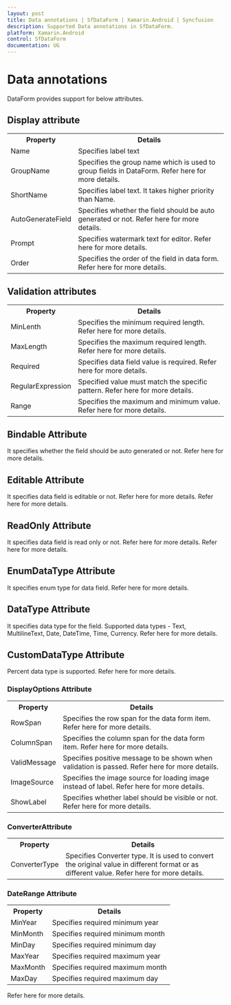```yaml
---
layout: post
title: Data annotations | SfDataForm | Xamarin.Android | Syncfusion
description: Supported Data annotations in SfDataForm.
platform: Xamarin.Android
control: SfDataForm
documentation: UG
---
```


# Data annotations

DataForm provides support for below attributes.

## Display attribute

<table>
<tr>
<th>Property</th>
<th>Details</th>
</tr>
<tr>
<td>
Name
</td>
<td>
Specifies label text
</td>
</tr>
<tr>
<td>
GroupName
</td>
<td>
Specifies the group name which is used to group fields in DataForm. Refer here for more details.
</td>
</tr>
<tr>
<td>
ShortName
</td>
<td>
Specifies label text. It takes higher priority than Name.
</td>
</tr>
<tr>
<td>
AutoGenerateField
</td>
<td>
Specifies whether the field should be auto generated or not.
Refer here for more details.
</td>
</tr>
<tr>
<td>
Prompt
</td>
<td>
Specifies watermark text for editor. Refer here for more details.
</td>
</tr>
<tr>
<td>
Order
</td>
<td>
Specifies the order of the field in data form.
Refer here for more details.
</td>
</tr>
</table>

## Validation attributes

<table>
<tr>
<th>
Property
</th>
<th>
Details
</th>
</tr>
<tr>
<td>
MinLenth

</td>
<td>
Specifies the minimum required length.
Refer here for more details.
</td>
</tr>
<tr>
<td>
MaxLength

</td>
<td>
Specifies the maximum required length.
Refer here for more details.
</td>
</tr>
<tr>
<td>
Required

</td>
<td>
Specifies data field value is required.
Refer here for more details.
</td>
</tr>
<tr>
<td>
RegularExpression

</td>
<td>
Specified value must match the specific pattern.
Refer here for more details.
</td>
</tr>
<tr>
<td>
Range

</td>
<td>
Specifies the maximum and minimum value.
Refer here for more details.
</td>
</tr>
</table>

## Bindable Attribute

It specifies whether the field should be auto generated or not. Refer here for more details.

## Editable Attribute

It specifies data field is editable or not. Refer here for more details. Refer here for more details.

## ReadOnly Attribute

It specifies data field is read only or not. Refer here for more details. Refer here for more details.

## EnumDataType Attribute

It specifies enum type for data field. Refer here for more details.

## DataType Attribute

It specifies data type for the field.
Supported data types - Text, MultilineText, Date, DateTime, Time, Currency.
Refer here for more details.

## CustomDataType Attribute

Percent data type is supported. Refer here for more details.

### DisplayOptions Attribute

<table>
<tr>
<th>
Property
</th>
<th>
Details
</th>
</tr>
<tr>
<td>
RowSpan
</td>
<td>
Specifies the row span for the data form item.
Refer here for more details.
</td>
</tr>
<tr>
<td>
ColumnSpan
</td>
<td>
Specifies the column span for the data form item.
Refer here for more details.
</td>
</tr>
<tr>
<td>
ValidMessage
</td>
<td>
Specifies positive message to be shown when validation is passed. Refer here for more details.
</td>
</tr>
<tr>
<td>
ImageSource
</td>
<td>
Specifies the image source for loading image instead of label.
Refer here for more details.
</td>
</tr>
<tr>
<td>
ShowLabel
</td>
<td>
Specifies whether label should be visible or not.
Refer here for more details.
</td>
</tr>
</table>

### ConverterAttribute

<table>
<tr>
<th>
Property
</th>
<th>
Details
</th>
</tr>
<tr>
<td>
ConverterType
</td>
<td>
Specifies Converter type. It is used to convert the original value in different format or as different value.
Refer here for more details.
</td>
</tr>
</table>

### DateRange Attribute

<table>
<tr>
<th>
Property
</th>
<th>
Details
</th>
</tr>
<tr>
<td>
MinYear
</td>
<td>
Specifies required minimum year
</td>
</tr>
<tr>
<td>
MinMonth
</td>
<td>
Specifies required minimum month
</td>
</tr>
<tr>
<td>
MinDay
</td>
<td>
Specifies required minimum day
</td>
</tr>
<tr>
<td>
MaxYear
</td>
<td>
Specifies required maximum year
</td>
</tr>
<tr>
<td>
MaxMonth
</td>
<td>
Specifies required maximum month
</td>
</tr>
<tr>
<td>
MaxDay
</td>
<td>
Specifies required maximum day
</td>
</tr>
</table>

Refer here for more details.
